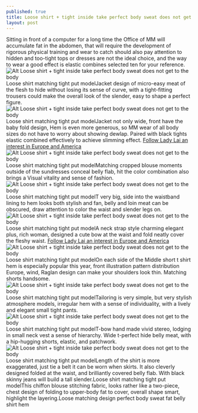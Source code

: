 ```yaml
---
published: true
title: Loose shirt + tight inside take perfect body sweat does not get to the body
layout: post
---
```

Sitting in front of a computer for a long time the Office of MM will accumulate fat in the abdomen, that will require the development of rigorous physical training and wear to catch should also pay attention to hidden and too-tight tops or dresses are not the ideal choice, and the way to wear a good effect is elastic combines selected ten for your reference.![Alt Loose shirt + tight inside take perfect body sweat does not get to the body](https://c2.staticflickr.com/2/1548/23980921474_1ffbfb4aec.jpg)Loose shirt matching tight put modelJacket design of micro-easy meat of the flesh to hide without losing its sense of curve, with a tight-fitting trousers could make the overall look of the slender, easy to shape a perfect figure.![Alt Loose shirt + tight inside take perfect body sweat does not get to the body](https://c2.staticflickr.com/2/1619/24609051905_4fa6f6af20.jpg)Loose shirt matching tight put modelJacket not only wide, front have the baby fold design, Hem is even more generous, so MM wear of all body sizes do not have to worry about showing dewlap. Paired with black tights elastic combined effectively to achieve slimming effect. [Follow Lady Lai an interest in Europe and America](http://cathkidston2015.blogspot.com/2015/12/follow-lady-lai-interest-in-europe-and.html)![Alt Loose shirt + tight inside take perfect body sweat does not get to the body](https://c2.staticflickr.com/2/1664/24313533610_d3b4ced83f.jpg)Loose shirt matching tight put modelMatching cropped blouse moments outside of the sundresses conceal belly flab, hit the color combination also brings a Visual vitality and sense of fashion.![Alt Loose shirt + tight inside take perfect body sweat does not get to the body](https://c2.staticflickr.com/2/1601/24500748672_70ab48ac7b.jpg)Loose shirt matching tight put modelT very big, side into the waistband lining to hem looks both stylish and fan, belly and loin meat can be obscured, draw attention to color the waist and slender legs on.![Alt Loose shirt + tight inside take perfect body sweat does not get to the body](https://c2.staticflickr.com/2/1597/23980951734_51b0da0aaf.jpg)Loose shirt matching tight put modelA neck strap style charming elegant plus, rich woman, designed a cute bow at the waist and fold neatly cover the fleshy waist. [Follow Lady Lai an interest in Europe and America](http://cathkidston2015.blogspot.com/2015/12/follow-lady-lai-interest-in-europe-and.html)![Alt Loose shirt + tight inside take perfect body sweat does not get to the body](https://c2.staticflickr.com/2/1454/23982295573_668a692ca1.jpg)Loose shirt matching tight put modelOn each side of the Middle short t shirt hem is especially popular this year, front illustration pattern distribution Europe, wind, Raglan design can make your shoulders look thin. Matching shorts handsome.![Alt Loose shirt + tight inside take perfect body sweat does not get to the body](https://c2.staticflickr.com/2/1641/24500771722_3ece3645d6.jpg)Loose shirt matching tight put modelTailoring is very simple, but very stylish atmosphere models, irregular hem with a sense of individuality, with a lively and elegant small tight pants.![Alt Loose shirt + tight inside take perfect body sweat does not get to the body](https://c2.staticflickr.com/2/1600/24313572780_e427634f90.jpg)Loose shirt matching tight put modelT-bow hand made vivid stereo, lodging in small neck vest a sense of hierarchy. Wide t-perfect hide belly meat, with a hip-hugging shorts, elastic, and patchwork.![Alt Loose shirt + tight inside take perfect body sweat does not get to the body](https://c2.staticflickr.com/2/1696/24313580910_ec5d9ab5d0.jpg)Loose shirt matching tight put modelLength of the shirt is more exaggerated, just tie a belt it can be worn when skirts. It also cleverly designed folded at the waist, and brilliantly covered belly flab. With black skinny jeans will build a tall slender.Loose shirt matching tight put modelThis chiffon blouse stitching fabric, looks rather like a two-piece, chest design of folding to upper-body fat to cover, overall shape smart, highlight the layering.Loose matching design perfect body sweat fat belly shirt hem